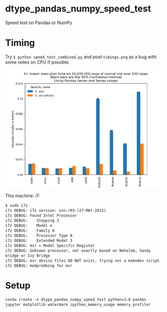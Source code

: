# dtype_pandas_numpy_speed_test
Speed test on Pandas or NumPy 

# Timing

Try `$ python speed_test_combined.py` and post `timings.png` as a bug with some notes on CPU if possible.

![](timings.png)

This machine: i7:
```
$ sudo i7z
i7z DEBUG: i7z version: svn-r93-(27-MAY-2013)
i7z DEBUG: Found Intel Processor
i7z DEBUG:    Stepping 3
i7z DEBUG:    Model e
i7z DEBUG:    Family 6
i7z DEBUG:    Processor Type 0
i7z DEBUG:    Extended Model 5
i7z DEBUG: msr = Model Specific Register
i7z DEBUG: Unknown processor, not exactly based on Nehalem, Sandy bridge or Ivy Bridge
i7z DEBUG: msr device files DO NOT exist, trying out a makedev script
i7z DEBUG: modprobbing for msr

```


# Setup

```
conda create -n dtype_pandas_numpy_speed_test python=3.8 pandas jupyter matplotlib watermark ipython_memory_usage memory_profiler
```
